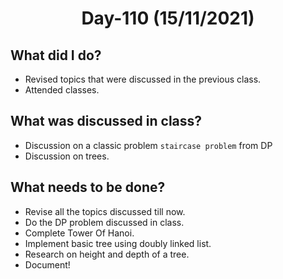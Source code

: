  <h1 align="center"> Day-110 (15/11/2021) </h1> 
 
 ## What did I do? 
 - Revised topics that were discussed in the previous class.
 - Attended classes.
 
 ## What was discussed in class?
 - Discussion on a classic problem `staircase problem` from DP
 - Discussion on trees. 
 
 ## What needs to be done?
 - Revise all the topics discussed till now.
 - Do the DP problem discussed in class.
 - Complete Tower Of Hanoi.
 - Implement basic tree using doubly linked list.
 - Research on height and depth of a tree.
 - Document!
